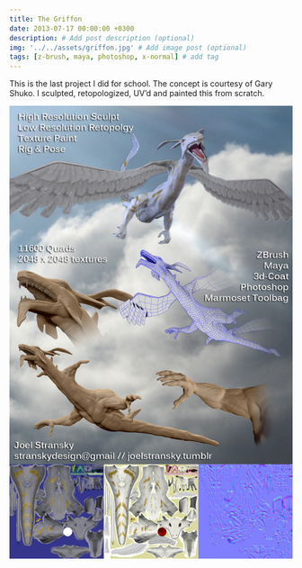 ```yaml
---
title: The Griffon
date: 2013-07-17 00:00:00 +0300
description: # Add post description (optional)
img: '../../assets/griffon.jpg' # Add image post (optional)
tags: [z-brush, maya, photoshop, x-normal] # add tag
---
```


This is the last project I did for school. The concept is courtesy of Gary Shuko. I sculpted, retopologized, UV’d and painted this from scratch.

![alt text][logo]

[logo]: ../../assets/griffon_breakdown.jpg 'The Griffon Breakdown'
